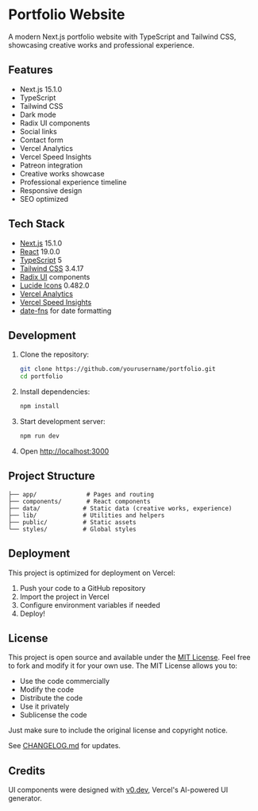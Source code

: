 # Portfolio Website

A modern Next.js portfolio website with TypeScript and Tailwind CSS, showcasing creative works and professional experience.

## Features

- Next.js 15.1.0
- TypeScript
- Tailwind CSS
- Dark mode
- Radix UI components
- Social links
- Contact form
- Vercel Analytics
- Vercel Speed Insights
- Patreon integration
- Creative works showcase
- Professional experience timeline
- Responsive design
- SEO optimized

## Tech Stack

- [Next.js](https://nextjs.org/) 15.1.0
- [React](https://react.dev/) 19.0.0
- [TypeScript](https://www.typescriptlang.org/) 5
- [Tailwind CSS](https://tailwindcss.com/) 3.4.17
- [Radix UI](https://www.radix-ui.com/) components
- [Lucide Icons](https://lucide.dev/) 0.482.0
- [Vercel Analytics](https://vercel.com/analytics)
- [Vercel Speed Insights](https://vercel.com/speed-insights)
- [date-fns](https://date-fns.org/) for date formatting

## Development

1. Clone the repository:
   ```bash
   git clone https://github.com/yourusername/portfolio.git
   cd portfolio
   ```

2. Install dependencies:
   ```bash
   npm install
   ```

3. Start development server:
   ```bash
   npm run dev
   ```

4. Open [http://localhost:3000](http://localhost:3000)

## Project Structure

```
├── app/              # Pages and routing
├── components/       # React components
├── data/            # Static data (creative works, experience)
├── lib/             # Utilities and helpers
├── public/          # Static assets
└── styles/          # Global styles
```

## Deployment

This project is optimized for deployment on Vercel:

1. Push your code to a GitHub repository
2. Import the project in Vercel
3. Configure environment variables if needed
4. Deploy!

## License

This project is open source and available under the [MIT License](LICENSE). Feel free to fork and modify it for your own use. The MIT License allows you to:

- Use the code commercially
- Modify the code
- Distribute the code
- Use it privately
- Sublicense the code

Just make sure to include the original license and copyright notice.

See [CHANGELOG.md](CHANGELOG.md) for updates.

## Credits

UI components were designed with [v0.dev](https://v0.dev), Vercel's AI-powered UI generator.
